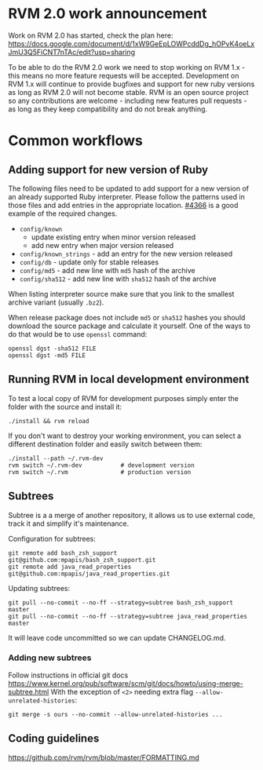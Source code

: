 # RVM 2.0 work announcement

Work on RVM 2.0 has started, check the plan here:
https://docs.google.com/document/d/1xW9GeEpLOWPcddDg_hOPvK4oeLxJmU3Q5FiCNT7nTAc/edit?usp=sharing

To be able to do the RVM 2.0 work we need to stop working on RVM 1.x -
this means no more feature requests will be accepted.
Development on RVM 1.x will continue to provide bugfixes and
support for new ruby versions as long as RVM 2.0 will not become stable.
RVM is an open source project so any contributions are welcome -
including new features pull requests - as long as they keep compatibility and
do not break anything.

# Common workflows

## Adding support for new version of Ruby
 
The following files need to be updated to add support for a new version of an already supported Ruby interpreter.
Please follow the patterns used in those files and add entries in the appropriate location.
[\#4366](https://github.com/rvm/rvm/commit/f324ed3946e5d74a80c59d873ac346e70dd50612) is a good example of the required changes.

* `config/known`
  * update existing entry when minor version released 
  * add new entry when major version released
* `config/known_strings` - add an entry for the new version released
* `config/db` - update only for stable releases
* `config/md5` - add new line with `md5` hash of the archive
* `config/sha512` - add new line with `sha512` hash of the archive

When listing interpreter source make sure that you link to the smallest archive variant (usually `.bz2`).

When release package does not include `md5` or `sha512` hashes you should download the source package and calculate it yourself.
One of the ways to do that would be to use `openssl` command:

```
openssl dgst -sha512 FILE
openssl dgst -md5 FILE
```

## Running RVM in local development environment

To test a local copy of RVM for development purposes simply enter the folder with the source and install it:
 
```
./install && rvm reload
```

If you don't want to destroy your working environment, you can select a different destination folder and easily switch between them:

```
./install --path ~/.rvm-dev
rvm switch ~/.rvm-dev           # development version
rvm switch ~/.rvm               # production version
```

## Subtrees

Subtree is a a merge of another repository, it allows us to use external code, track it and simplify it's maintenance.

Configuration for subtrees:

```
git remote add bash_zsh_support     git@github.com:mpapis/bash_zsh_support.git
git remote add java_read_properties git@github.com:mpapis/java_read_properties.git
```

Updating subtrees:

```
git pull --no-commit --no-ff --strategy=subtree bash_zsh_support     master
git pull --no-commit --no-ff --strategy=subtree java_read_properties master
```

It will leave code uncommitted so we can update CHANGELOG.md.

### Adding new subtrees

Follow instructions in official git docs https://www.kernel.org/pub/software/scm/git/docs/howto/using-merge-subtree.html
With the exception of `<2>` needing extra flag `--allow-unrelated-histories`:

```
git merge -s ours --no-commit --allow-unrelated-histories ...
```

## Coding guidelines
https://github.com/rvm/rvm/blob/master/FORMATTING.md
